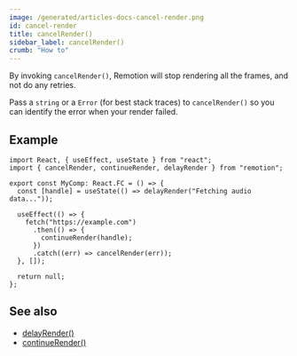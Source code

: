 ```yaml
---
image: /generated/articles-docs-cancel-render.png
id: cancel-render
title: cancelRender()
sidebar_label: cancelRender()
crumb: "How to"
---
```


By invoking `cancelRender()`, Remotion will stop rendering all the frames, and not do any retries.

Pass a `string` or a `Error` (for best stack traces) to `cancelRender()` so you can identify the error when your render failed.

## Example

```tsx twoslash title="MyComposition.tsx"
import React, { useEffect, useState } from "react";
import { cancelRender, continueRender, delayRender } from "remotion";

export const MyComp: React.FC = () => {
  const [handle] = useState(() => delayRender("Fetching audio data..."));

  useEffect(() => {
    fetch("https://example.com")
      .then(() => {
        continueRender(handle);
      })
      .catch((err) => cancelRender(err));
  }, []);

  return null;
};
```

## See also

- [delayRender()](/docs/delay-render)
- [continueRender()](/docs/continue-render)

